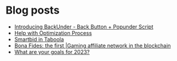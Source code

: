 # Blog posts
<!-- BLOG-POST-LIST:START -->
- [Introducing BackUnder - Back Button + Popunder Script](https://afflift.com/f/threads/introducing-backunder-back-button-popunder-script.10073/)
- [Help with Optimization Process](https://afflift.com/f/threads/help-with-optimization-process.10089/)
- [Smartbid in Taboola](https://afflift.com/f/threads/smartbid-in-taboola.10058/)
- [Bona Fides: the first |Gaming affiliate network in the blockchain](https://afflift.com/f/threads/bona-fides-the-first-gaming-affiliate-network-in-the-blockchain.9978/)
- [What are your goals for 2023?](https://afflift.com/f/threads/what-are-your-goals-for-2023.10077/)
<!-- BLOG-POST-LIST:END -->
